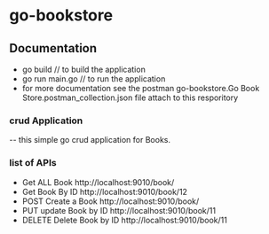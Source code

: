 # go-bookstore

## Documentation
- go build // to build the application
- go run main.go // to run the application
- for more documentation see the postman go-bookstore.Go Book Store.postman_collection.json file attach to this resporitory

### crud Application
-- this simple go crud application for Books.

### list of APIs
- Get ALL Book  http://localhost:9010/book/
- Get Book By ID http://localhost:9010/book/12
- POST Create a Book http://localhost:9010/book/
- PUT update Book by ID http://localhost:9010/book/11
- DELETE Delete Book by ID http://localhost:9010/book/11